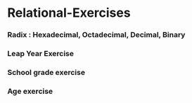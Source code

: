 # Relational-Exercises

### Radix : Hexadecimal, Octadecimal, Decimal, Binary 
### Leap Year Exercise
### School grade exercise
### Age exercise
